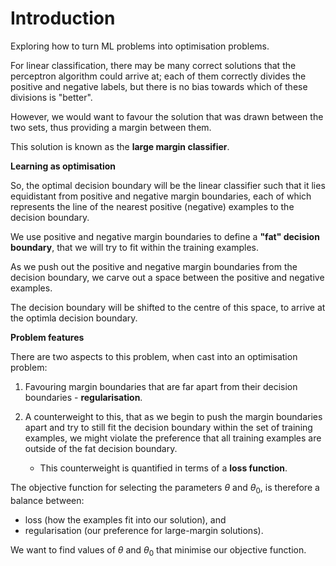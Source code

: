 # Introduction

Exploring how to turn ML problems into optimisation problems.

For linear classification, there may be many correct solutions that the perceptron algorithm could arrive at; each of them correctly divides the positive and negative labels, but there is no bias towards which of these divisions is "better".

However, we would want to favour the solution that was drawn between the two sets, thus providing a margin between them.

This solution is known as the **large margin classifier**.

**Learning as optimisation**

So, the optimal decision boundary will be the linear classifier such that it lies equidistant from positive and negative margin boundaries, each of which represents the line of the nearest positive (negative) examples to the decision boundary.

We use positive and negative margin boundaries to define a **"fat" decision boundary**, that we will try to fit within the training examples.

As we push out the positive and negative margin boundaries from the decision boundary, we carve out a space between the positive and negative examples.

The decision boundary will be shifted to the centre of this space, to arrive at the optimla decision boundary.

**Problem features**

There are two aspects to this problem, when cast into an optimisation problem:

1. Favouring margin boundaries that are far apart from their decision boundaries - **regularisation**.

2. A counterweight to this, that as we begin to push the margin boundaries apart and try to still fit the decision boundary within the set of training examples, we might violate the preference that all training examples are outside of the fat decision boundary.

   - This counterweight is quantified in terms of a **loss function**.

The objective function for selecting the parameters $θ$ and $θ_0$, is therefore a balance between:

- loss (how the examples fit into our solution), and
- regularisation (our preference for large-margin solutions).

We want to find values of $θ$ and $θ_0$ that minimise our objective function.
